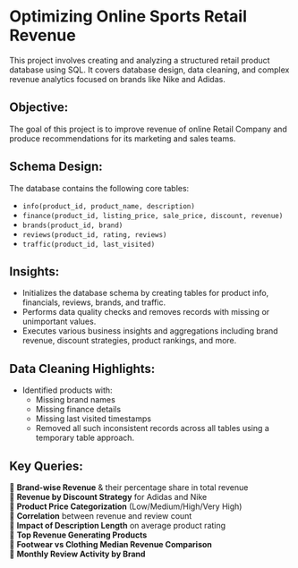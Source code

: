 # Optimizing Online Sports Retail Revenue 

This project involves creating and analyzing a structured retail product database using SQL. It covers database design, data cleaning, and complex revenue analytics focused on brands like Nike and Adidas.

## Objective:
The goal of this project is to improve revenue of online Retail Company and produce recommendations for its marketing and sales teams.
## Schema Design:
The database contains the following core tables:

- `info(product_id, product_name, description)`
- `finance(product_id, listing_price, sale_price, discount, revenue)`
- `brands(product_id, brand)`
- `reviews(product_id, rating, reviews)`
- `traffic(product_id, last_visited)`
## Insights:
- Initializes the database schema by creating tables for product info, financials, reviews, brands, and traffic.
-  Performs data quality checks and removes records with missing or unimportant values.
- Executes various business insights and aggregations including brand revenue, discount strategies, product rankings, and more.



##  Data Cleaning Highlights:

- Identified products with:
  - Missing brand names
  - Missing finance details
  - Missing last visited timestamps
  - Removed all such inconsistent records across all tables using a temporary table approach.
  
## Key Queries:
🔹 **Brand-wise Revenue** & their percentage share in total revenue  
🔹 **Revenue by Discount Strategy** for Adidas and Nike  
🔹 **Product Price Categorization** (Low/Medium/High/Very High)  
🔹 **Correlation** between revenue and review count  
🔹 **Impact of Description Length** on average product rating  
🔹 **Top Revenue Generating Products**  
🔹 **Footwear vs Clothing Median Revenue Comparison**  
🔹 **Monthly Review Activity by Brand**
